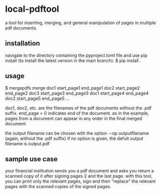 # local-pdftool
a tool for inserting, merging, and general manipulation of pages in multiple pdf documents.

installation
------------
navigate to the directory containing the pyproject.toml file and use pip install (to install the latest version in the main branch):
$ pip install .

usage
-----
$ mergepdfs merge doc1 start_page1 end_page1 doc2 start_page2 end_page2 doc3 start_page3 end_page3 doc1 start_page4 end_page4 doc2 start_page5 end_page5 ...

doc1, doc2, etc. are the filenames of the pdf documents without the .pdf suffix.
end_page = 0 indicates end of the document.
as in the example, pages from a document can appear in any order in the final merged document.

the output filename can be chosen with the option --op outputfilename (again, without the .pdf suffix)
if no option is given, the defult output filename is output.pdf

sample use case
---------------
your financial institution sends you a pdf document and asks you return a scanned copy of it after signing pages 2 and the last page. with this tool, you can print only the relevant pages, sign and then "replace" the relevant pages with the scanned copies of the signed pages.
